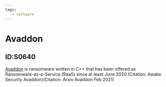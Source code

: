 ```yaml
---
tags:
   - software
---
```

# Avaddon
## ID:S0640
[Avaddon](software/S0640) is ransomware written in C++ that has been offered as Ransomware-as-a-Service (RaaS) since at least June 2020.(Citation: Awake Security Avaddon)(Citation: Arxiv Avaddon Feb 2021)
